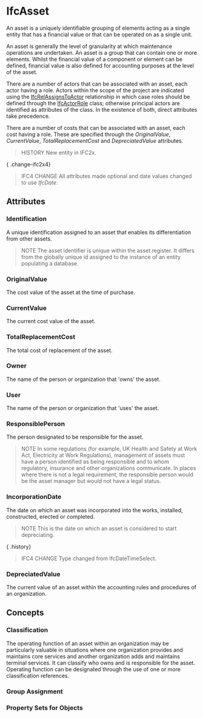 # IfcAsset

An asset is a uniquely identifiable grouping of elements acting as a single entity that has a financial value or that can be operated on as a single unit.

An asset is generally the level of granularity at which maintenance operations are undertaken. An asset is a group that can contain one or more elements. Whilst the financial value of a component or element can be defined, financial value is also defined for accounting purposes at the level of the asset.  
  
There are a number of actors that can be associated with an asset, each actor having a role. Actors within the scope of the project are indicated using the [IfcRelAssignsToActor](../../ifckernel/lexical/ifcrelassignstoactor.htm) relationship in which case roles should be defined through the [IfcActorRole](../../ifcactorresource/lexical/ifcactorrole.htm) class; otherwise principal actors are identified as attributes of the class. In the existence of both, direct attributes take precedence.  
  
There are a number of costs that can be associated with an asset, each cost having a role. These are specified through the _OriginalValue_, _CurrentValue_, _TotalReplacementCost_ and _DepreciatedValue_ attributes.

> HISTORY  New entity in IFC2x.

{ .change-ifc2x4}
> IFC4 CHANGE  All attributes made optional and date values changed to use _IfcDate_.

## Attributes

### Identification
A unique identification assigned to an asset that enables its differentiation from other assets.
> NOTE  The asset identifier is unique within the asset register. It differs from the globally unique id assigned to the instance of an entity populating a database.

### OriginalValue
The cost value of the asset at the time of purchase.

### CurrentValue
The current cost value of the asset.

### TotalReplacementCost
The total cost of replacement of the asset.

### Owner
The name of the person or organization that 'owns' the asset.

### User
The name of the person or organization that 'uses' the asset.

### ResponsiblePerson
The person designated to be responsible for the asset.
> NOTE  In some regulations (for example, UK Health and Safety at Work Act, Electricity at Work Regulations), management of assets must have a person identified as being responsible and to whom regulatory, insurance and other organizations communicate. In places where there is not a legal requirement, the responsible person would be the asset manager but would not have a legal status.

### IncorporationDate
The date on which an asset was incorporated into the works, installed, constructed, erected or completed.
> NOTE  This is the date on which an asset is considered to start depreciating.

{ .history}
> IFC4 CHANGE  Type changed from IfcDateTimeSelect.

### DepreciatedValue
The current value of an asset within the accounting rules and procedures of an organization.

## Concepts

### Classification

The operating function of an asset within an organization may be particularly valuable in situations where one organization provides and maintains core services and another organization adds and maintains terminal services. It can classify who owns and is responsible for the asset. Operating function can be designated through the use of one or more classification references.


### Group Assignment


### Property Sets for Objects


